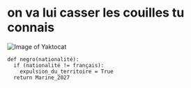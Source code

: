# on va lui casser les couilles tu connais
![Image of Yaktocat](https://octodex.github.com/images/yaktocat.png)

```
def negro(nationalité):
  if (nationalité != français):
    expulsion_du_territoire = True
  return Marine_2027
```
